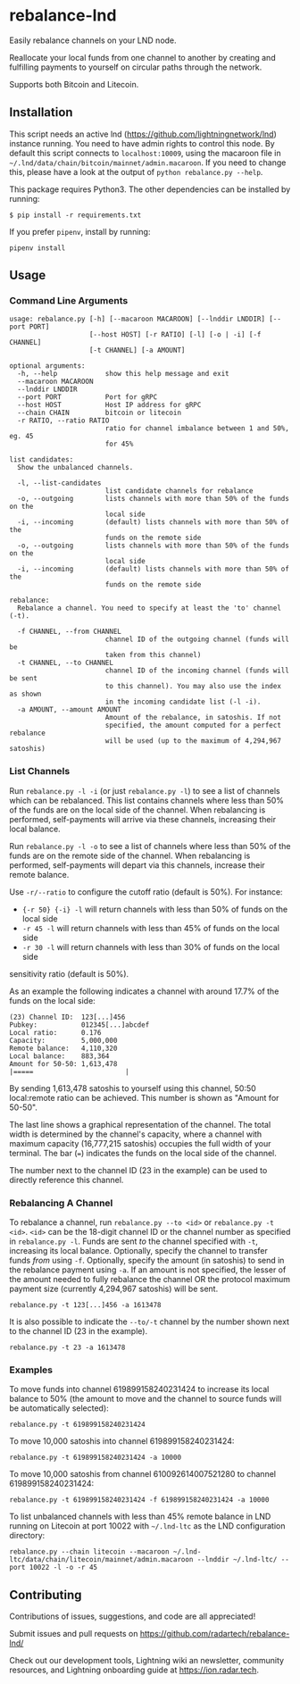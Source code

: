 # rebalance-lnd

Easily rebalance channels on your LND node.

Reallocate your local funds from one channel to another by creating and fulfilling payments to yourself on circular paths through the network.

Supports both Bitcoin and Litecoin.

## Installation

This script needs an active lnd (https://github.com/lightningnetwork/lnd) instance running.
You need to have admin rights to control this node.
By default this script connects to `localhost:10009`, using the macaroon file in `~/.lnd/data/chain/bitcoin/mainnet/admin.macaroon`.
If you need to change this, please have a look at the output of `python rebalance.py --help`.

This package requires Python3.
The other dependencies can be installed by running:

```
$ pip install -r requirements.txt
```

If you prefer `pipenv`, install by running:

```
pipenv install
```

## Usage

### Command Line Arguments

```
usage: rebalance.py [-h] [--macaroon MACAROON] [--lnddir LNDDIR] [--port PORT]
                    [--host HOST] [-r RATIO] [-l] [-o | -i] [-f CHANNEL]
                    [-t CHANNEL] [-a AMOUNT]

optional arguments:
  -h, --help            show this help message and exit
  --macaroon MACAROON
  --lnddir LNDDIR
  --port PORT           Port for gRPC
  --host HOST           Host IP address for gRPC
  --chain CHAIN         bitcoin or litecoin
  -r RATIO, --ratio RATIO
                        ratio for channel imbalance between 1 and 50%, eg. 45
                        for 45%

list candidates:
  Show the unbalanced channels.

  -l, --list-candidates
                        list candidate channels for rebalance
  -o, --outgoing        lists channels with more than 50% of the funds on the
                        local side
  -i, --incoming        (default) lists channels with more than 50% of the
                        funds on the remote side
  -o, --outgoing        lists channels with more than 50% of the funds on the
                        local side
  -i, --incoming        (default) lists channels with more than 50% of the
                        funds on the remote side

rebalance:
  Rebalance a channel. You need to specify at least the 'to' channel (-t).

  -f CHANNEL, --from CHANNEL
                        channel ID of the outgoing channel (funds will be
                        taken from this channel)
  -t CHANNEL, --to CHANNEL
                        channel ID of the incoming channel (funds will be sent
                        to this channel). You may also use the index as shown
                        in the incoming candidate list (-l -i).
  -a AMOUNT, --amount AMOUNT
                        Amount of the rebalance, in satoshis. If not
                        specified, the amount computed for a perfect rebalance
                        will be used (up to the maximum of 4,294,967 satoshis)
```

### List Channels

Run `rebalance.py -l -i` (or just `rebalance.py -l`) to see a list of channels which can be rebalanced.
This list contains channels where less than 50% of the funds are on the local side of the channel.
When rebalancing is performed, self-payments will arrive via these channels, increasing their local balance.

Run `rebalance.py -l -o` to see a list of channels where less than 50% of the funds are on the remote side of the channel.
When rebalancing is performed, self-payments will depart via this channels, increase their remote balance.

Use `-r/--ratio` to configure the cutoff ratio (default is 50%).
For instance:
- `{-r 50} {-i} -l` will return channels with less than 50% of funds on the local side
- `-r 45 -l` will return channels with less than 45% of funds on the local side
- `-r 30 -l` will return channels with less than 30% of funds on the local side


sensitivity ratio (default is 50%).

As an example the following indicates a channel with around 17.7% of the funds on the local side:

```
(23) Channel ID:  123[...]456
Pubkey:           012345[...]abcdef
Local ratio:      0.176
Capacity:         5,000,000
Remote balance:   4,110,320
Local balance:    883,364
Amount for 50-50: 1,613,478
|=====                       |
```

By sending 1,613,478 satoshis to yourself using this channel, 50:50 local:remote ratio can be achieved.
This number is shown as "Amount for 50-50".

The last line shows a graphical representation of the channel. 
The total width is determined by the channel's capacity, where a channel with maximum capacity (16,777,215 satoshis)
occupies the full width of your terminal.
The bar (`=`) indicates the funds on the local side of the channel.

The number next to the channel ID (23 in the example) can be used to directly reference this channel.

### Rebalancing A Channel

To rebalance a channel, run `rebalance.py --to <id>` or `rebalance.py -t <id>`.
`<id>` can be the 18-digit channel ID or the channel number as specified in `rebalance.py -l`.
Funds are sent *to* the channel specified with `-t`, increasing its local balance.
Optionally, specify the channel to transfer funds *from* using `-f`.
Optionally, specify the amount (in satoshis) to send in the rebalance payment using `-a`.
If an amount is not specified, the lesser of the amount needed to fully rebalance the channel OR the protocol maximum payment size (currently 4,294,967 satoshis) will be sent.

`rebalance.py -t 123[...]456 -a 1613478`

It is also possible to indicate the `--to/-t` channel by the number shown next to the channel ID (23 in the example).

`rebalance.py -t 23 -a 1613478`

### Examples

To move funds into channel 619899158240231424 to increase its local balance to 50% (the amount to move and the channel to source funds will be automatically selected):

```
rebalance.py -t 619899158240231424
```

To move 10,000 satoshis into channel 619899158240231424:

```
rebalance.py -t 619899158240231424 -a 10000
```

To move 10,000 satoshis from channel 610092614007521280 to channel 619899158240231424:

```
rebalance.py -t 619899158240231424 -f 619899158240231424 -a 10000
```

To list unbalanced channels with less than 45% remote balance in LND running on Litecoin at port 10022 with `~/.lnd-ltc` as the LND configuration directory:

```
rebalance.py --chain litecoin --macaroon ~/.lnd-ltc/data/chain/litecoin/mainnet/admin.macaroon --lnddir ~/.lnd-ltc/ --port 10022 -l -o -r 45
```

## Contributing

Contributions of issues, suggestions, and code are all appreciated!

Submit issues and pull requests on https://github.com/radartech/rebalance-lnd/

Check out our development tools, Lightning wiki an newsletter, community resources, and Lightning onboarding guide at https://ion.radar.tech.
